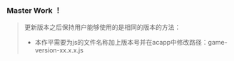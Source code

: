 ### Master Work ！
> 更新版本之后保持用户能够使用的是相同的版本的方法：
> - 本作平需要为js的文件名称加上版本号并在acapp中修改路径：game-version-xx.x.x.js
